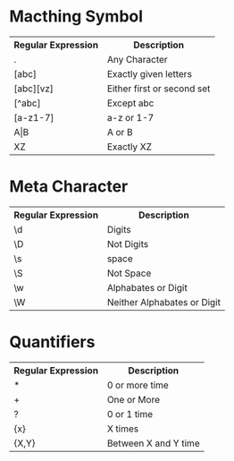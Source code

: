 # Macthing Symbol
<table>
  <tr>
    <th>Regular Expression</th>
    <th>Description</th>
  </tr>
  <tr>
    <td>.</td>
    <td>Any Character</td>
  </tr>
  <tr>
    <td>[abc] </td>
    <td>Exactly given letters</td>
  </tr>

  <tr>
    <td>[abc][vz] </td>
    <td>Either first or second set</td>
  </tr>
  <tr>
    <td>[^abc] </td>
    <td>Except abc</td>
  </tr>
  <tr>
    <td>[a-z1-7] </td>
    <td>a-z or 1-7</td>
  </tr>
  <tr>
    <td>A|B </td>
    <td>A or B</td>
  </tr>
  <tr>
    <td>XZ </td>
    <td>Exactly XZ</td>
  </tr>
</table>

# Meta Character
<table>
  <tr>
    <th>Regular Expression</th>
    <th>Description</th>
  </tr>
  <tr>
    <td>\d</td>
    <td>Digits</td>
  </tr>
  <tr>
    <td>\D</td>
    <td>Not Digits</td>
  </tr>
   <tr>
    <td>\s</td>
    <td>space</td>
  </tr>
   <tr>
    <td>\S</td>
    <td>Not Space</td>
  </tr>
   <tr>
    <td>\w</td>
    <td>Alphabates or Digit</td>
  </tr>
  <tr>
    <td>\W</td>
    <td>Neither Alphabates or Digit</td>
  </tr>
</table>

# Quantifiers
<table>
  <tr>
    <th>Regular Expression</th>
    <th>Description</th>
  </tr>
  <tr>
    <td>*</td>
    <td>0 or more time</td>
  </tr>
  <tr>
    <td>+</td>
    <td>One or More</td>
  </tr>
   <tr>
    <td>?</td>
    <td>0 or 1 time</td>
  </tr>
   <tr>
    <td>{x}</td>
    <td>X times</td>
  </tr>
   <tr>
    <td>{X,Y}</td>
    <td>Between X and Y time</td>
  </tr>
</table>